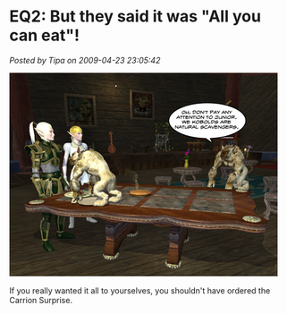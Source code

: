 # EQ2: But they said it was "All you can eat"!

*Posted by Tipa on 2009-04-23 23:05:42*

![allyoucaneat](../uploads/2009/04/allyoucaneat.jpg "allyoucaneat")

If you really wanted it all to yourselves, you shouldn't have ordered the Carrion Surprise.

